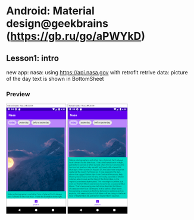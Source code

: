 # Android: Material design@geekbrains (https://gb.ru/go/aPWYkD)
## Lesson1: intro
new app: nasa: using https://api.nasa.gov with retrofit retrive data: picture of the day 
text is shown in BottomSheet

### Preview
<img src="printscreens/lesson1_1.png" width="32%">
<img src="printscreens/lesson1_2.png" width="32%">





